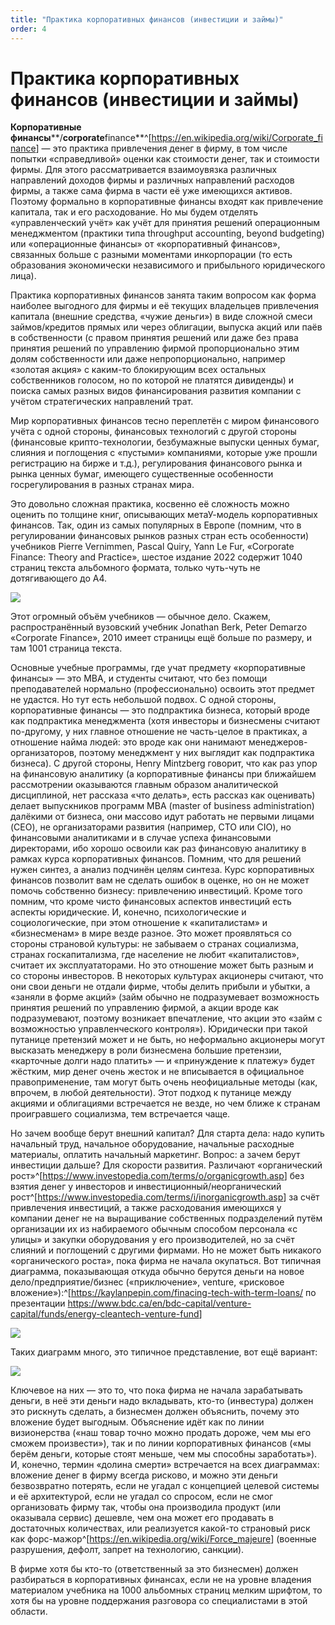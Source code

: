 ```yaml
---
title: "Практика корпоративных финансов (инвестиции и займы)"
order: 4
---
```


# Практика корпоративных финансов (инвестиции и займы)

**Корпоративные финансы****/****corporate****finance**^[<https://en.wikipedia.org/wiki/Corporate_finance>] — это практика привлечения денег в фирму, в том числе попытки «справедливой» оценки как стоимости денег, так и стоимости фирмы. Для этого рассматривается взаимоувязка различных направлений доходов фирмы и различных направлений расходов фирмы, а также сама фирма в части её уже имеющихся активов. Поэтому формально в корпоративные финансы входят как привлечение капитала, так и его расходование. Но мы будем отделять «управленческий учёт» как учёт для принятия решений операционным менеджментом (практики типа throughput accounting, beyond budgeting) или «операционные финансы» от «корпоративный финансов», связанных больше с разными моментами инкорпорации (то есть образования экономически независимого и прибыльного юридического лица).

Практика корпоративных финансов занята таким вопросом как форма наиболее выгодного для фирмы и её текущих владельцев привлечения капитала (внешние средства, «чужие деньги») в виде сложной смеси займов/кредитов прямых или через облигации, выпуска акций или паёв в собственности (с правом принятия решений или даже без права принятия решений по управлению фирмой пропорционально этим долям собственности или даже непропорционально, например «золотая акция» с каким-то блокирующим всех остальных собственников голосом, но по которой не платятся дивиденды) и поиска самых разных видов финансирования развития компании с учётом стратегических направлений трат.

Мир корпоративных финансов тесно переплетён с миром финансового учёта с одной стороны, финансовых технологий с другой стороны (финансовые крипто-технологии, безбумажные выпуски ценных бумаг, слияния и поглощения с «пустыми» компаниями, которые уже прошли регистрацию на бирже и т.д.), регулирования финансового рынка и рынка ценных бумаг, имеющего существенные особенности госрегулирования в разных странах мира.

Это довольно сложная практика, косвенно её сложность можно оценить по толщине книг, описывающих метаУ-модель корпоративных финансов. Так, один из самых популярных в Европе (помним, что в регулировании финансовых рынков разных стран есть особенности) учебников Pierre Vernimmen, Pascal Quiry, Yann Le Fur, «Corporate Finance: Theory and Practice», шестое издание 2022 содержит 1040 страниц текста альбомного формата, только чуть-чуть не дотягивающего до А4.

![](/ru/professional/systems-management/7.png)

Этот огромный объём учебников — обычное дело. Скажем, распространённый вузовский учебник Jonathan Berk, Peter Demarzo «Corporate Finance», 2010 имеет страницы ещё больше по размеру, и там 1001 страница текста.

Основные учебные программы, где учат предмету «корпоративные финансы» — это MBA, и студенты считают, что без помощи преподавателей нормально (профессионально) освоить этот предмет не удастся. Но тут есть небольшой подвох. С одной стороны, корпоративные финансы — это подпрактика бизнеса, который вроде как подпрактика менеджмента (хотя инвесторы и бизнесмены считают по-другому, у них главное отношение не часть-целое в практиках, а отношение найма людей: это вроде как они нанимают менеджеров-организаторов, поэтому менеджмент у них выглядит как подпрактика бизнеса). С другой стороны, Henry Mintzberg говорит, что как раз упор на финансовую аналитику (а корпоративные финансы при ближайшем рассмотрении оказываются главным образом аналитической дисциплиной, нет рассказа «что делать», есть рассказ как оценивать) делает выпускников программ MBA (master of business administration) далёкими от бизнеса, они массово идут работать не первыми лицами (CEO), не организаторами развития (например, CTO или CIO), но финансовыми аналитиками и в случае успеха финансовыми директорами, ибо хорошо освоили как раз финансовую аналитику в рамках курса корпоративных финансов. Помним, что для решений нужен синтез, а анализ подчинён целям синтеза. Курс корпоративных финансов позволит вам не сделать ошибок в оценке, но он не может помочь собственно бизнесу: привлечению инвестиций. Кроме того помним, что кроме чисто финансовых аспектов инвестиций есть аспекты юридические. И, конечно, психологические и социологические, при этом отношение к «капиталистам» и «бизнесменам» в мире везде разное. Это может проявляться со стороны страновой культуры: не забываем о странах социализма, странах госкапитализма, где население не любит «капиталистов», считает их эксплуататорами. Но это отношение может быть разным и со стороны инвесторов. В некоторых культурах акционеры считают, что они свои деньги не отдали фирме, чтобы делить прибыли и убытки, а «заняли в форме акций» (займ обычно не подразумевает возможность принятия решений по управлению фирмой, а акции вроде как подразумевают, поэтому возникает впечатление, что акции это «займ с возможностью управленческого контроля»). Юридически при такой путанице претензий может и не быть, но неформально акционеры могут высказать менеджеру в роли бизнесмена большие претензии, «карточные долги надо платить» — и «принуждение к платежу» будет жёстким, мир денег очень жесток и не вписывается в официальное правоприменение, там могут быть очень неофициальные методы (как, впрочем, в любой деятельности). Этот подход к путанице между акциями и облигациями встречается не везде, но чем ближе к странам проигравшего социализма, тем встречается чаще.

Но зачем вообще берут внешний капитал? Для старта дела: надо купить начальный труд, начальное оборудование, начальные расходные материалы, оплатить начальный маркетинг. Вопрос: а зачем берут инвестиции дальше? Для скорости развития. Различают «органический рост»^[<https://www.investopedia.com/terms/o/organicgrowth.asp>] без взятия денег у инвесторов и инвестиционный/неорганический рост^[<https://www.investopedia.com/terms/i/inorganicgrowth.asp>] за счёт привлечения инвестиций, а также расходования имеющихся у компании денег не на выращивание собственных подразделений путём организации их из набираемого обычным способом персонала «с улицы» и закупки оборудования у его производителей, но за счёт слияний и поглощений с другими фирмами. Но не может быть никакого «органического роста», пока фирма не начала окупаться. Вот типичная диаграмма, показывающая откуда обычно берутся деньги на новое дело/предприятие/бизнес («приключение», venture, «рисковое вложение»):^[<https://kaylanpepin.com/finacing-tech-with-term-loans/> по презентации <https://www.bdc.ca/en/bdc-capital/venture-capital/funds/energy-cleantech-venture-fund>]

![](/ru/professional/systems-management/8.png)

Таких диаграмм много, это типичное представление, вот ещё вариант:

![](/ru/professional/systems-management/9.png)

Ключевое на них — это то, что пока фирма не начала зарабатывать деньги, в неё эти деньги надо вкладывать, кто-то (инвестура) должен это рискнуть сделать, а бизнесмен должен объяснить, почему это вложение будет выгодным. Объяснение идёт как по линии визионерства («наш товар точно можно продать дороже, чем мы его сможем произвести»), так и по линии корпоративных финансов («мы берём деньги, которые стоят меньше, чем мы способны заработать»). И, конечно, термин «долина смерти» встречается на всех диаграммах: вложение денег в фирму всегда рисково, и можно эти деньги безвозвратно потерять, если не угадал с концепцией целевой системы и её архитектурой, если не угадал со спросом, если не смог организовать фирму так, чтобы она производила продукт (или оказывала сервис) дешевле, чем она может его продавать в достаточных количествах, или реализуется какой-то страновый риск как форс-мажор^[<https://en.wikipedia.org/wiki/Force_majeure>] (военные разрушения, дефолт, запрет на технологию, санкции).

В фирме хотя бы кто-то (ответственный за это бизнесмен) должен разбираться в корпоративных финансах, если не на уровне владения материалом учебника на 1000 альбомных страниц мелким шрифтом, то хотя бы на уровне поддержания разговора со специалистами в этой области.
